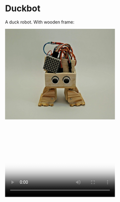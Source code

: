 # Duckbot
A duck robot. With wooden frame:

<img align="center" src="https://github.com/celatzur/Duckbot/blob/master/Images/Duckbot_v03_Frontal.jpeg" width="360" height="297" />

<video src="https://github.com/celatzur/Duckbot/blob/master/Images/Duckbot_v03_FollowHandCRF.mp4" poster="https://github.com/celatzur/Duckbot/blob/master/Images/Duckbot_v03_Frontal.jpeg" width="360" height="240" controls preload></video>
